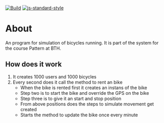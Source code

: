 [![Build](https://github.com/jeso20BTH/bikerental-simulation/actions/workflows/testing.yml/badge.svg)](https://github.com/jeso20BTH/bikerental-simulation/actions/workflows/testing.yml)
[![js-standard-style](https://img.shields.io/badge/code%20style-standard-brightgreen.svg)](http://standardjs.com)

# About
An program for simulation of bicycles running. It is part of the system for the course Pattern at BTH.

## How does it work
1. It creates 1000 users and 1000 bicycles
2. Every second does it call the method to rent an bike
    - When the bike is rented first it creates an instans of the bike
    - Step two is to start the bike and override the GPS on the bike
    - Step three is to give it an start and stop position
    - From above positions does the steps to simulate movement get created
    - Starts the method to update the bike once every minute
